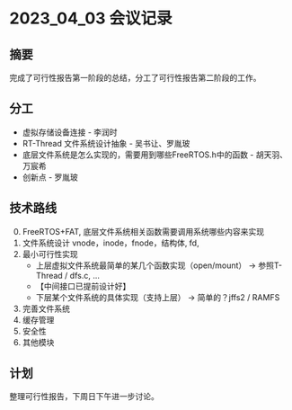 # 2023_04_03 会议记录
## 摘要
完成了可行性报告第一阶段的总结，分工了可行性报告第二阶段的工作。

## 分工
* 虚拟存储设备连接 - 李润时
* RT-Thread 文件系统设计抽象 - 吴书让、罗胤玻
* 底层文件系统是怎么实现的，需要用到哪些FreeRTOS.h中的函数 - 胡天羽、万宸希
* 创新点 - 罗胤玻

## 技术路线
0. FreeRTOS+FAT, 底层文件系统相关函数需要调用系统哪些内容来实现
1. 文件系统设计 vnode，inode，fnode，结构体, fd, 
2. 最小可行性实现
   * 上层虚拟文件系统最简单的某几个函数实现（open/mount） -> 参照T-Thread / dfs.c, ...
   * 【中间接口已提前设计好】
   * 下层某个文件系统的具体实现（支持上层） -> 简单的？jffs2 / RAMFS
3. 完善文件系统
4. 缓存管理
5. 安全性
6. 其他模块

## 计划
整理可行性报告，下周日下午进一步讨论。